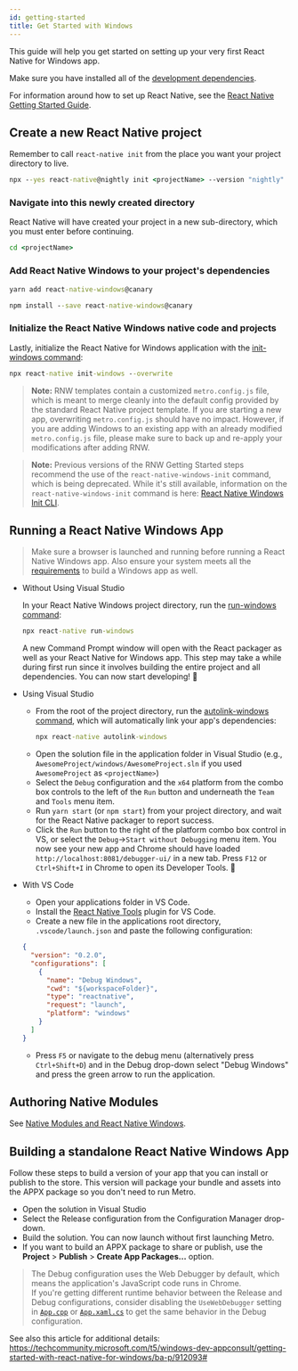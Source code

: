```yaml
---
id: getting-started
title: Get Started with Windows
---
```


This guide will help you get started on setting up your very first React Native for Windows app.

Make sure you have installed all of the [development dependencies](rnw-dependencies.md).

For information around how to set up React Native, see the [React Native Getting Started Guide](https://reactnative.dev/docs/getting-started).

## Create a new React Native project

Remember to call `react-native init` from the place you want your project directory to live.

<!-- Note, make sure "version" is pointing to the correct react-native NPM tag in the command below. -->

<!-- 1. For the next version (i.e. in docs/getting-started.md) use "nightly" -->
<!-- 2. For the latest stable version in versioned_docs use "latest" -->
<!-- 3. For older stable versions use the stable tag name, i.e. "0.73-stable" -->

<!-- See https://www.npmjs.com/package/react-native?activeTab=versions for the RN version tags. -->

```bat
npx --yes react-native@nightly init <projectName> --version "nightly"
```

### Navigate into this newly created directory

React Native will have created your project in a new sub-directory, which you must enter before continuing.

```bat
cd <projectName>
```

### Add React Native Windows to your project's dependencies

<!-- Note, make sure "version" is pointing to the correct react-native-windows NPM tag in the command below. -->

<!-- 1. For the next version (i.e. in docs/getting-started.md) use "canary" -->
<!-- 2. For the latest stable version in versioned_docs use "latest" -->
<!-- 3. For older stable versions use the stable tag name, i.e. "0.73-stable" -->

<!--DOCUSAURUS_CODE_TABS-->

<!--Using Yarn (Recommended)-->

```bat
yarn add react-native-windows@canary
```

<!--Using NPM-->

```bat
npm install --save react-native-windows@canary
```

<!--END_DOCUSAURUS_CODE_TABS-->

### Initialize the React Native Windows native code and projects

Lastly, initialize the React Native for Windows application with the [init-windows command](init-windows-cli.md):

```bat
npx react-native init-windows --overwrite
```

> **Note:** RNW templates contain a customized `metro.config.js` file, which is meant to merge cleanly into the default config provided by the standard React Native project template. If you are starting a new app, overwriting `metro.config.js` should have no impact. However, if you are adding Windows to an existing app with an already modified `metro.config.js` file, please make sure to back up and re-apply your modifications after adding RNW.

> **Note:** Previous versions of the RNW Getting Started steps recommend the use of the `react-native-windows-init` command, which is being deprecated. While it's still available, information on the `react-native-windows-init` command is here: [React Native Windows Init CLI](https://microsoft.github.io/react-native-windows/init-cli).

## Running a React Native Windows App

> Make sure a browser is launched and running before running a React Native Windows app.
> Also ensure your system meets all the [requirements](rnw-dependencies.md) to build a Windows app as well.

- Without Using Visual Studio

  In your React Native Windows project directory, run the [run-windows command](run-windows-cli.md):

  ```bat
  npx react-native run-windows
  ```

  A new Command Prompt window will open with the React packager as well as your React Native for Windows app. This step may take a while during first run since it involves building the entire project and all dependencies. You can now start developing! :tada:

- Using Visual Studio

  - From the root of the project directory, run the [autolink-windows command](autolink-windows-cli.md), which will automatically link your app's dependencies:
    ```bat
    npx react-native autolink-windows
    ```
  - Open the solution file in the application folder in Visual Studio (e.g., `AwesomeProject/windows/AwesomeProject.sln` if you used `AwesomeProject` as `<projectName>`)
  - Select the `Debug` configuration and the `x64` platform from the combo box controls to the left of the `Run` button and underneath the `Team` and `Tools` menu item.
  - Run `yarn start` (or `npm start`) from your project directory, and wait for the React Native packager to report success.
  - Click the `Run` button to the right of the platform combo box control in VS, or select the `Debug`->`Start without Debugging` menu item. You now see your new app and Chrome should have loaded `http://localhost:8081/debugger-ui/` in a new tab. Press `F12` or `Ctrl+Shift+I` in Chrome to open its Developer Tools. :tada:

- With VS Code
  - Open your applications folder in VS Code.
  - Install the [React Native Tools](https://marketplace.visualstudio.com/items?itemName=msjsdiag.vscode-react-native) plugin for VS Code.
  - Create a new file in the applications root directory, `.vscode/launch.json` and paste the following configuration:
  ```json
  {
    "version": "0.2.0",
    "configurations": [
      {
        "name": "Debug Windows",
        "cwd": "${workspaceFolder}",
        "type": "reactnative",
        "request": "launch",
        "platform": "windows"
      }
    ]
  }
  ```
  - Press `F5` or navigate to the debug menu (alternatively press `Ctrl+Shift+D`) and in the Debug drop-down select "Debug Windows" and press the green arrow to run the application.

## Authoring Native Modules

See [Native Modules and React Native Windows](native-modules.md).

## Building a standalone React Native Windows App

Follow these steps to build a version of your app that you can install or publish to the store. This version will package your bundle and assets into the APPX package so you don't need to run Metro.

- Open the solution in Visual Studio
- Select the Release configuration from the Configuration Manager drop-down.
- Build the solution. You can now launch without first launching Metro.
- If you want to build an APPX package to share or publish, use the **Project** > **Publish** > **Create App Packages...** option.

> The Debug configuration uses the Web Debugger by default, which means the application's JavaScript code runs in Chrome.<br>
> If you're getting different runtime behavior between the Release and Debug configurations, consider disabling the `UseWebDebugger` setting in [`App.cpp`](https://github.com/microsoft/react-native-windows/blob/6b415659aa017dbc41e3f28e817fb768a8e80435/vnext/template/cpp-app/src/App.cpp#L30) or [`App.xaml.cs`](https://github.com/microsoft/react-native-windows/blob/6b415659aa017dbc41e3f28e817fb768a8e80435/vnext/template/cs-app/src/App.xaml.cs#L20) to get the same behavior in the Debug configuration.

See also this article for additional details: https://techcommunity.microsoft.com/t5/windows-dev-appconsult/getting-started-with-react-native-for-windows/ba-p/912093#

</body>
</html>
